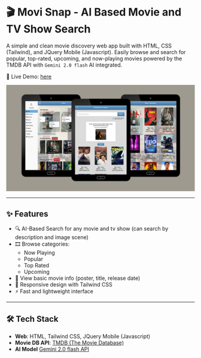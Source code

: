 # 🎬 Movi Snap - AI Based Movie and TV Show Search

A simple and clean movie discovery web app built with HTML, CSS (Tailwind), and JQuery Mobile (Javascript). Easily browse and search for popular, top-rated, upcoming, and now-playing movies powered by the TMDB API with `Gemini 2.0 flash` AI integrated.

🚀 Live Demo: [here](https://findyourmovi.vercel.app)

<img src="https://github.com/mikkelofficial7/Jquery-mobile-movie-app/blob/master/demo.jpg" alt="Project screenshot" width="700" />

---

## ✨ Features

- 🔍 AI-Based Search for any movie and tv show (can search by description and image scene)
- 🎞️ Browse categories:
  - Now Playing
  - Popular
  - Top Rated
  - Upcoming
- 📄 View basic movie info (poster, title, release date)
- 📱 Responsive design with Tailwind CSS
- ⚡ Fast and lightweight interface

---

## 🛠️ Tech Stack

- **Web**: HTML, Tailwind CSS, JQuery Mobile (Javascript)
- **Movie DB API**: [TMDB (The Movie Database)](https://developer.themoviedb.org/)
- **AI Model** [Gemini 2.0 flash API](https://ai.google.dev/gemini-api/docs)
